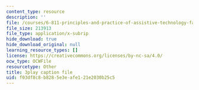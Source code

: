 ```yaml
---
content_type: resource
description: ''
file: /courses/6-811-principles-and-practice-of-assistive-technology-fall-2014/f03df8c8b8285e3eafe121e2030b25c5_x18bMLW4eO4.vtt
file_size: 213913
file_type: application/x-subrip
hide_download: true
hide_download_original: null
learning_resource_types: []
license: https://creativecommons.org/licenses/by-nc-sa/4.0/
ocw_type: OCWFile
resourcetype: Other
title: 3play caption file
uid: f03df8c8-b828-5e3e-afe1-21e2030b25c5
---
```

